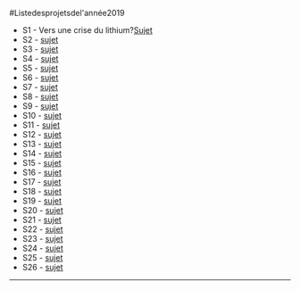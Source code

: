 #Listedesprojetsdel'année2019

- S1 - Vers une crise du lithium?[Sujet](UE142019-S1-Lithium.md)
- S2 - [sujet](UE142019-S2-Batiment.md)
- S3 - [sujet](UE142019-S3-PaysageetEnergie.md)
- S4 - [sujet](UE142019-S4-AutoconsommationPV.md)
- S5 - [sujet](UE142019-S5-AmenagementBassee.md)
- S6 - [sujet](UE142019-S6-Renewablesandjobs.md)
- S7 - [sujet](UE142019-S7-NumeriqueEtConsommation.md)
- S8 - [sujet](UE142019-S8-EmpriseVehicules.md)
- S9 - [sujet](UE142019-S9-ISR-Cu.md)
- S10 - [sujet](UE142019-S10-Cobalt.md)
- S11 - [sujet](UE142019-S11-CoutsIntegrationENR.md)
- S12 - [sujet](UE142019-S12-HydrogeneversusBatteries.md)
- S13 - [sujet](UE142019-S13-RolePouvoirRegulateur.md)
- S14 - [sujet](UE142019-S14-DeveloppementAfrique.md)
- S15 - [sujet](UE142019-S15-Biomass.md)
- S16 - [sujet](UE142019-S16-CaptureCO2.md)
- S17 - [sujet](UE142019-S17-ENRSimplifie.md)
- S18 - [sujet](UE142019-S18-Populationetenergie.md)
- S19 - [sujet](UE142019-S19-IAlowtech.md)
- S20 - [sujet](UE142019-S20-Aerogels.md)
- S21 - [sujet](UE142019-S21-Geothermie.md)
- S22 - [sujet](UE142019-S22-Phytomanagementetmetaux.md)
- S23 - [sujet](UE142019-S23-Phytomanagementetenergie.md)
- S24 - [sujet](UE142019-S24-Biogaz.md)
- S25 - [sujet](UE142019-S25-Caoutchouc.md)
- S26 - [sujet](UE142019-S26-Sable.md)

---

